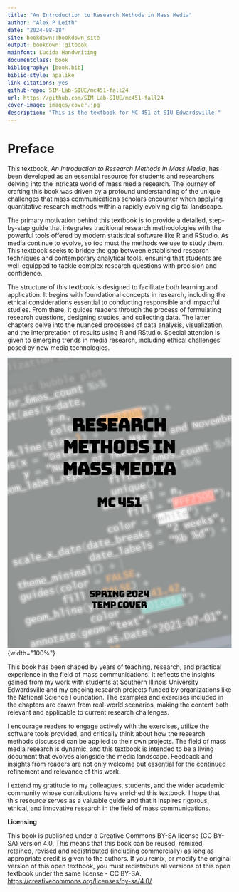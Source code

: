 ```yaml
---
title: "An Introduction to Research Methods in Mass Media"
author: "Alex P Leith"
date: "2024-08-18"
site: bookdown::bookdown_site
output: bookdown::gitbook
mainfont: Lucida Handwriting
documentclass: book
bibliography: [book.bib]
biblio-style: apalike
link-citations: yes
github-repo: SIM-Lab-SIUE/mc451-fall24
url: https://github.com/SIM-Lab-SIUE/mc451-fall24
cover-image: images/cover.jpg
description: "This is the textbook for MC 451 at SIU Edwardsville."
---
```


# Preface

This textbook, *An Introduction to Research Methods in Mass Media*, has been developed as an essential resource for students and researchers delving into the intricate world of mass media research. The journey of crafting this book was driven by a profound understanding of the unique challenges that mass communications scholars encounter when applying quantitative research methods within a rapidly evolving digital landscape.

The primary motivation behind this textbook is to provide a detailed, step-by-step guide that integrates traditional research methodologies with the powerful tools offered by modern statistical software like R and RStudio. As media continue to evolve, so too must the methods we use to study them. This textbook seeks to bridge the gap between established research techniques and contemporary analytical tools, ensuring that students are well-equipped to tackle complex research questions with precision and confidence.

The structure of this textbook is designed to facilitate both learning and application. It begins with foundational concepts in research, including the ethical considerations essential to conducting responsible and impactful studies. From there, it guides readers through the process of formulating research questions, designing studies, and collecting data. The latter chapters delve into the nuanced processes of data analysis, visualization, and the interpretation of results using R and RStudio. Special attention is given to emerging trends in media research, including ethical challenges posed by new media technologies.

![Temporary Cover](images/cover.jpg){width="100%"}

This book has been shaped by years of teaching, research, and practical experience in the field of mass communications. It reflects the insights gained from my work with students at Southern Illinois University Edwardsville and my ongoing research projects funded by organizations like the National Science Foundation. The examples and exercises included in the chapters are drawn from real-world scenarios, making the content both relevant and applicable to current research challenges.

I encourage readers to engage actively with the exercises, utilize the software tools provided, and critically think about how the research methods discussed can be applied to their own projects. The field of mass media research is dynamic, and this textbook is intended to be a living document that evolves alongside the media landscape. Feedback and insights from readers are not only welcome but essential for the continued refinement and relevance of this work.

I extend my gratitude to my colleagues, students, and the wider academic community whose contributions have enriched this textbook. I hope that this resource serves as a valuable guide and that it inspires rigorous, ethical, and innovative research in the field of mass communications.

**Licensing**

This book is published under a Creative Commons BY-SA license (CC BY-SA) version 4.0. This means that this book can be reused, remixed, retained, revised and redistributed (including commercially) as long as appropriate credit is given to the authors. If you remix, or modify the original version of this open textbook, you must redistribute all versions of this open textbook under the same license - CC BY-SA. <https://creativecommons.org/licenses/by-sa/4.0/>
